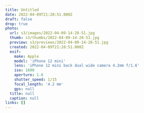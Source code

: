 ```yaml
---
title: Untitled
date: 2022-04-09T21:28:51.000Z
draft: false
drop: true
photo:
  url: s3/images/2022-04-09-14-28-51.jpg
  thumb: s3/thumbs/2022-04-09-14-28-51.jpg
  preview: s3/previews/2022-04-09-14-28-51.jpg
  created: 2022-04-09T21:28:51.000Z
  exif:
    make: Apple
    model: 'iPhone 12 mini'
    lens: 'iPhone 12 mini back dual wide camera 4.2mm f/1.6'
    iso: 1600
    aperture: 1.6
    shutter_speed: 1/15
    focal_length: '4.2 mm'
    gps: null
  title: null
  caption: null
links: []
---
```

